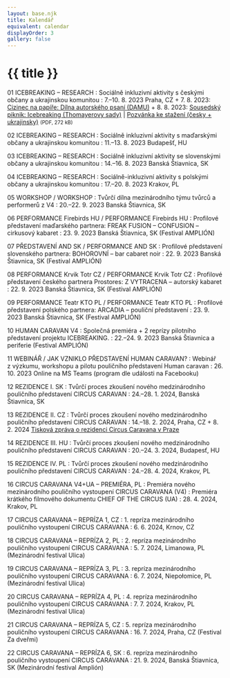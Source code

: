 ```yaml
---
layout: base.njk
title: Kalendář
equivalent: calendar
displayOrder: 3
gallery: false
---
```


# {{ title }}

01 ICEBREAKING – RESEARCH
: Sociálně inkluzivní aktivity s českými občany a ukrajinskou komunitou
: <time datetime="2023-08-07">7.–10. 8. 2023</time> Praha, CZ
	+ <time datetime="2023-08-07">7. 8. 2023</time>: [Cizinec na papíře: Dílna autorského psaní (DAMU)](https://www.facebook.com/events/311848634603518/)
	+ <time datetime="2023-08-08">8. 8. 2023</time>: [Sousedský piknik: Icebreaking (Thomayerovy sady)](https://www.facebook.com/events/690959142876244/) | [Pozvánka ke stažení (česky + ukrajinsky)](/files/Icebreaking-piknik-Praha-2023-cz-ua.pdf) <small>(PDF, 272 kB)</small>

02 ICEBREAKING – RESEARCH
: Sociálně inkluzivní aktivity s maďarskými občany a ukrajinskou komunitou
: <time datetime="2023-08-11">11.–13. 8. 2023</time> Budapešť, HU 

03 ICEBREAKING – RESEARCH
: Sociálně inkluzivní aktivity se slovenskými občany a ukrajinskou komunitou
: <time datetime="2023-08-14">14.–16. 8. 2023</time> Banská Štiavnica, SK 

04 ICEBREAKING – RESEARCH 
: Sociálně-inkluzivní aktivity s polskými občany a ukrajinskou komunitou
: <time datetime="2023-08-17">17.–20. 8. 2023</time> Krakov, PL 

05 WORKSHOP / WORKSHOP 
: Tvůrčí dílna mezinárodního týmu tvůrců a performerů z V4
: <time datetime="2023-09-20">20.–22. 9. 2023</time> Banská Štiavnica, SK 

06 PERFORMANCE Firebirds HU / PERFORMANCE Firebirds HU
: Profilové představení maďarského partnera: FREAK FUSION – CONFUSION – cirkusový kabaret
: <time datetime="2023-09-23">23. 9. 2023</time> Banská Štiavnica, SK (Festival AMPLIÓN) 

07 PŘEDSTAVENÍ AND SK / PERFORMANCE AND SK
: Profilové představení slovenského partnera: BOHOROVNÍ – bar cabaret noir
: <time datetime="2023-09-22">22. 9. 2023</time> Banská Štiavnica, SK (Festival AMPLIÓN)

08 PERFORMANCE Krvik Totr CZ / PERFORMANCE Krvik Totr CZ 
: Profilové představení českého partnera Prostores: Z VYTRACENA – autorský kabaret
: <time datetime="2023-09-22">22. 9. 2023</time> Banská Štiavnica, SK (Festival AMPLIÓN)

09 PERFORMANCE Teatr KTO PL / PERFORMANCE Teatr KTO PL 
: Profilové představení polského partnera: ARCADIA – pouliční představení
: <time datetime="2023-09-23">23. 9. 2023</time> Banská Štiavnica, SK (Festival AMPLIÓN)

10 HUMAN CARAVAN V4
: Společná premiéra + 2 reprízy pilotního představení projektu ICEBREAKING.
: <time datetime="2023-09-22">22.–24. 9. 2023</time> Banská Štiavnica a periferie (Festival AMPLIÓN)

11 WEBINÁŘ / JAK VZNIKLO PŘEDSTAVENÍ HUMAN CARAVAN?
: Webinář z výzkumu, workshopu a pilotu pouličního představení Human caravan
: <time datetime="2023-10-26T18:00:00">26. 10. 2023</time> Online na MS Teams (program dle události na Facebooku)

12 REZIDENCE I. SK
: Tvůrčí proces zkoušení nového medzinárodního pouličního představení CIRCUS CARAVAN
: <time datetime="2024-01-24">24.–28. 1. 2024</time>, Banská Štiavnica, SK

13 REZIDENCE II. CZ
: Tvůrčí proces zkoušení nového medzinárodního pouličního představení CIRCUS CARAVAN
: <time datetime="2024-02-14">14.–18. 2. 2024</time>, Praha, CZ
	+ <time datetime="2024-02-08">8. 2. 2024</time> [Tisková zpráva o rezidenci Circus Caravana v Praze](/files/TZ_cz_Praha_01.pdf)

14 REZIDENCE III. HU
: Tvůrčí proces zkoušení nového medzinárodního pouličního představení CIRCUS CARAVAN
: <time datetime="2024-03-20">20.–24. 3. 2024</time>, Budapesť, HU

15 REZIDENCE IV. PL
: Tvůrčí proces zkoušení nového medzinárodního pouličního představení CIRCUS CARAVAN
: <time datetime="2024-04-24">24.–28. 4. 2024</time>, Krakov, PL

16 CIRCUS CARAVANA V4+UA – PREMIÉRA, PL
: Premiéra nového mezinárodního pouličního vystoupení CIRCUS CARAVANA (V4)
: Premiéra krátkého filmového dokumentu CHIEF OF THE CIRCUS (UA)
: <time datetime="2024-04-28">28. 4. 2024</time>, Krakov, PL

17 CIRCUS CARAVANA – REPRÍZA 1, CZ
: 1. repríza mezinárodního pouličního vystoupení CIRCUS CARAVANA
: <time datetime="2024-06-06">6. 6. 2024</time>, Krnov, CZ

18 CIRCUS CARAVANA – REPRÍZA 2, PL
: 2. repríza mezinárodního pouličního vystoupení CIRCUS CARAVANA
: <time datetime="2024-07-05">5. 7. 2024</time>, Limanowa, PL (Mezinárodní festival Ulica)

19 CIRCUS CARAVANA – REPRÍZA 3, PL
: 3. repríza mezinárodního pouličního vystoupení CIRCUS CARAVANA
: <time datetime="2024-07-06">6. 7. 2024</time>, Niepołomice, PL (Mezinárodní festival Ulica)

20 CIRCUS CARAVANA – REPRÍZA 4, PL
: 4. repríza mezinárodního pouličního vystoupení CIRCUS CARAVANA
: <time datetime="2024-07-07">7. 7. 2024</time>, Krakov, PL (Mezinárodní festival Ulica)

21 CIRCUS CARAVANA – REPRÍZA 5, CZ
: 5. repríza mezinárodního pouličního vystoupení CIRCUS CARAVANA
: <time datetime="2024-07-16">16. 7. 2024</time>, Praha, CZ (Festival Za dveřmi)

22 CIRCUS CARAVANA – REPRÍZA 6, SK
: 6. repríza mezinárodního pouličního vystoupení CIRCUS CARAVANA
: <time datetime="2024-09-21">21. 9. 2024</time>, Banská Štiavnica, SK (Mezinárodní festival Amplión)